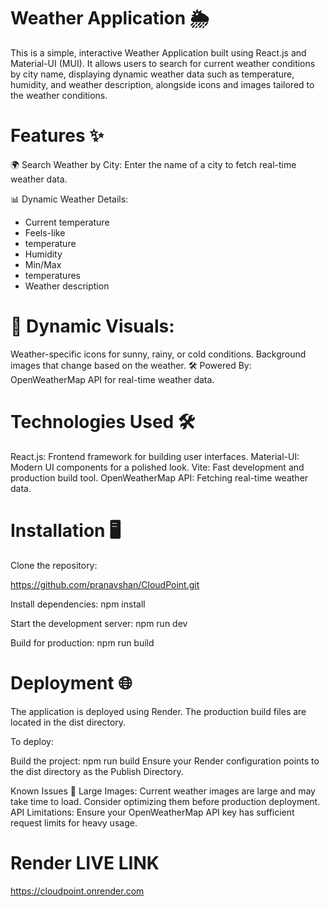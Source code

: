 # Weather Application 🌦️

This is a simple, interactive Weather Application built using React.js and Material-UI (MUI). It allows users to search for current weather conditions by city name, displaying dynamic weather data such as temperature, humidity, and weather description, alongside icons and images tailored to the weather conditions.

# Features ✨

🌍 Search Weather by City: Enter the name of a city to fetch real-time weather data. 

📊 Dynamic Weather Details: 
- Current temperature 
- Feels-like 
- temperature 
- Humidity 
- Min/Max 
- temperatures 
- Weather description

# 🎨 Dynamic Visuals:

Weather-specific icons for sunny, rainy, or cold conditions. Background images that change based on the weather. 🛠️ Powered By: OpenWeatherMap API for real-time weather data.

# Technologies Used 🛠️

React.js: Frontend framework for building user interfaces. Material-UI: Modern UI components for a polished look. Vite: Fast development and production build tool. OpenWeatherMap API: Fetching real-time weather data.

# Installation 🖥️

Clone the repository:

https://github.com/pranavshan/CloudPoint.git

Install dependencies: npm install

Start the development server: npm run dev

Build for production: npm run build

# Deployment 🌐

The application is deployed using Render. The production build files are located in the dist directory.

To deploy:

Build the project: npm run build Ensure your Render configuration points to the dist directory as the Publish Directory.

Known Issues 🚧 Large Images: Current weather images are large and may take time to load. Consider optimizing them before production deployment. API Limitations: Ensure your OpenWeatherMap API key has sufficient request limits for heavy usage.


# Render LIVE LINK
https://cloudpoint.onrender.com